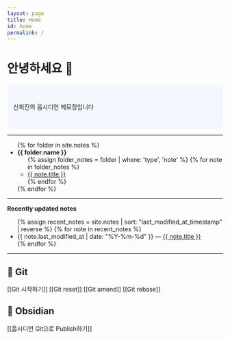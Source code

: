 ```yaml
---
layout: page
title: Home
id: home
permalink: /
---
```


# 안녕하세요 🍟

<p style="padding: 3em 1em; background: #f5f7ff; border-radius: 4px;">
  신희진의 옵시디언 메모장입니다
</p>

***

<ul>
  {% for folder in site.notes %}
    <li>
      <strong>{{ folder.name }}</strong>
      <ul>
        {% assign folder_notes = folder | where: 'type', 'note' %}
        {% for note in folder_notes %}
          <li>
            <a class="internal-link" href="{{ site.baseurl }}{{ note.url }}">{{ note.title }}</a>
          </li>
        {% endfor %}
      </ul>
    </li>
  {% endfor %}
</ul>


***

<strong>Recently updated notes</strong>

<ul>
  {% assign recent_notes = site.notes | sort: "last_modified_at_timestamp" | reverse %}
  {% for note in recent_notes %}
    <li>
      {{ note.last_modified_at | date: "%Y-%m-%d" }} — <a class="internal-link" href="{{ site.baseurl }}{{ note.url }}">{{ note.title }}</a>
    </li>
  {% endfor %}
</ul>

***
## 💚 Git 
[[Git 시작하기]]
[[Git reset]]
[[Git amend]]
[[Git rebase]]

## 💜 Obsidian
[[옵시디언 Git으로 Publish하기]]



